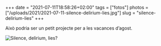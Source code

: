 +++
date = "2021-07-11T18:58:26+02:00"
tags = ["fotos"]
photos = ["/uploads/2021/2021-07-11-silence-delirium-lies.jpg"]
slug = "silence-delirium-lies"
+++

Això podria ser un petit projecte per a les vacances d’agost.

<img alt="Silence, delirium, lies?" src="/uploads/2021/2021-07-11-silence-delirium-lies.jpg">
